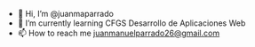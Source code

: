 - 👋 Hi, I’m @juanmaparrado
- 🌱 I’m currently learning CFGS Desarrollo de Aplicaciones Web
- 📫 How to reach me juanmanuelparrado26@gmail.com


